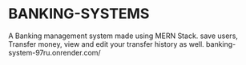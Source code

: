 # BANKING-SYSTEMS
A Banking management system made using MERN Stack. save users, Transfer money, view and edit your transfer history as well.    banking-system-97ru.onrender.com/



